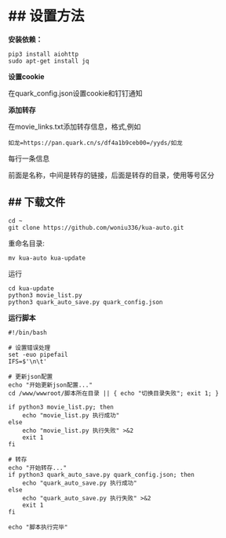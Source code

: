 # ## 设置方法



**安装依赖：**

```
pip3 install aiohttp
sudo apt-get install jq
```

**设置cookie**

在quark_config.json设置cookie和钉钉通知



**添加转存**

在movie_links.txt添加转存信息，格式,例如



```
如龙=https://pan.quark.cn/s/df4a1b9ceb00=/yyds/如龙
```



每行一条信息



前面是名称，中间是转存的链接，后面是转存的目录，使用等号区分



## ## 下载文件



```
cd ~
git clone https://github.com/woniu336/kua-auto.git
```



重命名目录:

```
mv kua-auto kua-update
```



运行

```
cd kua-update
python3 movie_list.py
python3 quark_auto_save.py quark_config.json
```





**运行脚本**



```
#!/bin/bash

# 设置错误处理
set -euo pipefail
IFS=$'\n\t'

# 更新json配置
echo "开始更新json配置..."
cd /www/wwwroot/脚本所在目录 || { echo "切换目录失败"; exit 1; }

if python3 movie_list.py; then
    echo "movie_list.py 执行成功"
else
    echo "movie_list.py 执行失败" >&2
    exit 1
fi

# 转存
echo "开始转存..."
if python3 quark_auto_save.py quark_config.json; then
    echo "quark_auto_save.py 执行成功"
else
    echo "quark_auto_save.py 执行失败" >&2
    exit 1
fi

echo "脚本执行完毕"
```

